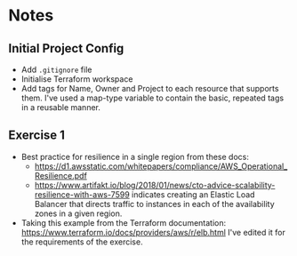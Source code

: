 # Notes

## Initial Project Config
- Add `.gitignore` file
- Initialise Terraform workspace
- Add tags for Name, Owner and Project to each resource that supports them. I've used a map-type variable to contain the basic, repeated tags in a reusable manner.

## Exercise 1
- Best practice for resilience in a single region from these docs:
  - https://d1.awsstatic.com/whitepapers/compliance/AWS_Operational_Resilience.pdf
  - https://www.artifakt.io/blog/2018/01/news/cto-advice-scalability-resilience-with-aws-7599
  indicates creating an Elastic Load Balancer that directs traffic to instances in each of the availability zones in a given region.
- Taking this example from the Terraform documentation: https://www.terraform.io/docs/providers/aws/r/elb.html I've edited it for the requirements of the exercise.